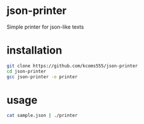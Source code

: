 # json-printer
Simple printer for json-like texts

# installation
``` bash
git clone https://github.com/kcoms555/json-printer
cd json-printer
gcc json-printer -o printer
```

# usage
``` bash
cat sample.json | ./printer
```


